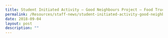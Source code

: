 ```yaml
---
title: Student Initiated Activity – Good Neighbours Project – Food Truck
permalink: /Resources/staff-news/student-initiated-activity-good-neighbours-project-food-truck/
date: 2018-09-04
layout: post
description: ""
---
```

